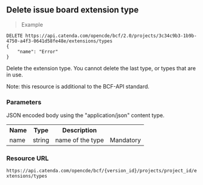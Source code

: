 ## Delete issue board extension type

> Example

```http
DELETE https://api.catenda.com/opencde/bcf/2.0/projects/3c34c9b3-1b9b-4750-a4f3-0641d58fe48e/extensions/types
{
    "name": "Error"
}
```

Delete the extension type. You cannot delete the last type, or types that are in use.

Note: this resource is additional to the BCF-API standard.

### Parameters

JSON encoded body using the "application/json" content type.

<table class="table">
    <tr><th>Name</th><th>Type</th><th>Description</th><th></th></tr>
    <tr>
        <td>name</td>
        <td>string</td>
        <td>name of the type</td>
        <td>Mandatory</td>
    </tr>
</table>

### Resource URL

`https://api.catenda.com/opencde/bcf/{version_id}/projects/project_id/extensions/types`
